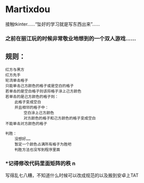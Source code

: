 # Martixdou
接触tkinter……“坠好的学习就是写东西出来”……
### 之前在丽江玩的时候非常敬业地想到的一个双人游戏……
## 规则：
    红方与黑方
    红方先手
    轮流单击格子
    只能单击己方颜色的格子或是空白的格子
    若单击的是空白格子则该将格子涂上己方颜色
    若单击的是己方颜色的格子则：
        此格子变成空白
        并且相邻的格子中：
            空白涂上己方颜色
            对方颜色的格子和己方颜色的格子变成空白
    不能单击对方颜色的格子
    
    判胜：
        没想好……
        暂定一个颜色占满所有格子为胜吧
        判胜方法也没写到程序里面
### *记得修改代码里面矩阵的秩 n
写得乱七八糟，不知道什么时候可以改成规范的以及搬到安卓上TAT
